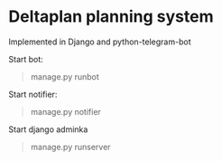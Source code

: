 # Deltaplan planning system

Implemented in Django and python-telegram-bot

Start bot:

> manage.py runbot

Start notifier:

> manage.py notifier

Start django adminka

> manage.py runserver
